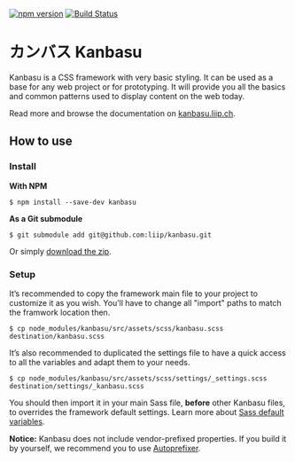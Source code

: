 [![npm version](https://badge.fury.io/js/kanbasu.svg)](https://badge.fury.io/js/kanbasu)
[![Build Status](https://travis-ci.org/liip/kanbasu.svg)](https://travis-ci.org/liip/kanbasu)

# カンバス Kanbasu

Kanbasu is a CSS framework with very basic styling. It can be used as a base for any web project or for prototyping. It will provide you all the basics and common patterns used to display content on the web today.

Read more and browse the documentation on [kanbasu.liip.ch](http://kanbasu.liip.ch/).

## How to use

### Install

**With NPM**

	$ npm install --save-dev kanbasu

**As a Git submodule**

	$ git submodule add git@github.com:liip/kanbasu.git

Or simply [download the zip](https://github.com/liip/kanbasu/archive/master.zip).

### Setup

It’s recommended to copy the framework main file to your project to customize it as you wish. You’ll have to change all "import" paths to match the framwork location then.

	$ cp node_modules/kanbasu/src/assets/scss/kanbasu.scss destination/kanbasu.scss

It’s also recommended to duplicated the settings file to have a quick access to all the variables and adapt them to your needs.

	$ cp node_modules/kanbasu/src/assets/scss/settings/_settings.scss destination/settings/_kanbasu.scss

You should then import it in your main Sass file, **before** other Kanbasu files, to overrides the framework default settings. Learn more about [Sass default variables](http://sass-lang.com/documentation/file.SASS_REFERENCE.html#variable_defaults_).

**Notice:** Kanbasu does not include vendor-prefixed properties. If you build it by yourself, we recommend you to use [Autoprefixer](https://github.com/postcss/autoprefixer).
